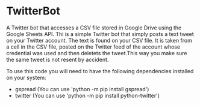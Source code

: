 # TwitterBot
A Twitter bot that accesses a CSV file stored in Google Drive using the Google Sheets API.
Thi is a simple Twitter bot that simply posts a text tweet on your Twitter account.
The text is found on your CSV file. It is taken from a cell in the CSV file, posted on the Twitter feed of the account whose credential was used and then deletets the tweet.This way you make sure the same tweet is not resent by accident.

To use this code you will need to have the following dependencies installed on your system:
* gspread (You can use 'python -m pip install gspread')
* twitter (You can use 'python -m pip install python-twitter')


